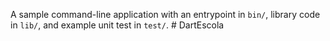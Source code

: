 A sample command-line application with an entrypoint in `bin/`, library code
in `lib/`, and example unit test in `test/`.
#   D a r t E s c o l a  
 